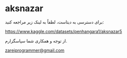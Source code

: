 # aksnazar
برای دسترسی به دیتاست، لطفاً به لینک زیر مراجعه کنید:

https://www.kaggle.com/datasets/penhangara1/aksnazar5

از توجه و همکاری شما سپاسگزارم.

zareiprogrammer@gmail.com
